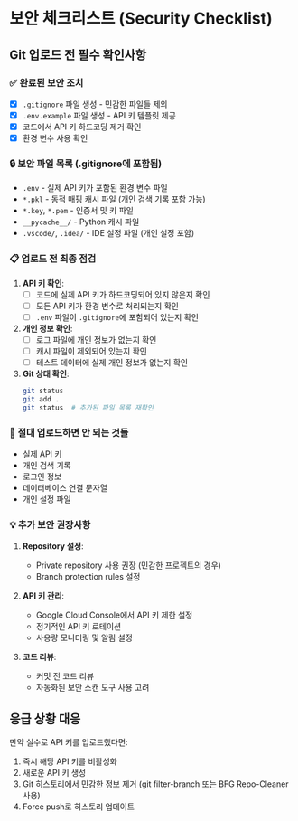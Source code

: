 # 보안 체크리스트 (Security Checklist)

## Git 업로드 전 필수 확인사항

### ✅ 완료된 보안 조치
- [x] `.gitignore` 파일 생성 - 민감한 파일들 제외
- [x] `.env.example` 파일 생성 - API 키 템플릿 제공
- [x] 코드에서 API 키 하드코딩 제거 확인
- [x] 환경 변수 사용 확인

### 🔒 보안 파일 목록 (.gitignore에 포함됨)
- `.env` - 실제 API 키가 포함된 환경 변수 파일
- `*.pkl` - 동적 매핑 캐시 파일 (개인 검색 기록 포함 가능)
- `*.key`, `*.pem` - 인증서 및 키 파일
- `__pycache__/` - Python 캐시 파일
- `.vscode/`, `.idea/` - IDE 설정 파일 (개인 설정 포함)

### 📋 업로드 전 최종 점검
1. **API 키 확인**:
   - [ ] 코드에 실제 API 키가 하드코딩되어 있지 않은지 확인
   - [ ] 모든 API 키가 환경 변수로 처리되는지 확인
   - [ ] `.env` 파일이 `.gitignore`에 포함되어 있는지 확인

2. **개인 정보 확인**:
   - [ ] 로그 파일에 개인 정보가 없는지 확인
   - [ ] 캐시 파일이 제외되어 있는지 확인
   - [ ] 테스트 데이터에 실제 개인 정보가 없는지 확인

3. **Git 상태 확인**:
   ```bash
   git status
   git add .
   git status  # 추가된 파일 목록 재확인
   ```

### 🚨 절대 업로드하면 안 되는 것들
- 실제 API 키
- 개인 검색 기록
- 로그인 정보
- 데이터베이스 연결 문자열
- 개인 설정 파일

### 💡 추가 보안 권장사항
1. **Repository 설정**:
   - Private repository 사용 권장 (민감한 프로젝트의 경우)
   - Branch protection rules 설정

2. **API 키 관리**:
   - Google Cloud Console에서 API 키 제한 설정
   - 정기적인 API 키 로테이션
   - 사용량 모니터링 및 알림 설정

3. **코드 리뷰**:
   - 커밋 전 코드 리뷰
   - 자동화된 보안 스캔 도구 사용 고려

## 응급 상황 대응
만약 실수로 API 키를 업로드했다면:
1. 즉시 해당 API 키를 비활성화
2. 새로운 API 키 생성
3. Git 히스토리에서 민감한 정보 제거 (git filter-branch 또는 BFG Repo-Cleaner 사용)
4. Force push로 히스토리 업데이트
